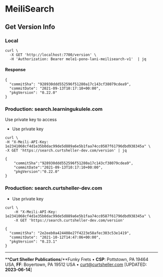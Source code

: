 # MeiliSearch
## Get Version Info

### Local
```
curl \
  -X GET 'http://localhost:7700/version' \
  -H 'Authorization: Bearer mele1-pono-lani-meilisearch-v1'  | jq
```

#### Response
```
{
  "commitSha": "928930ddd552596f51280a17c143cf38079cdea9",
  "commitDate": "2021-09-13T10:17:10+00:00",
  "pkgVersion": "0.22.0"
}
```

### Production: search.learningukulele.com

Use private key to access
- Use private key

```
curl \
-H "X-Meili-API-Key: 1e2341068cf4d1e35b0dac99de5d889a6e5b1faa74cc0587f61796dbd938345a" \
-X GET 'https://search.curtsheller-dev.com/version' | jq
```

```
{
    "commitSha":"928930ddd552596f51280a17c143cf38079cdea9",
    "commitDate":"2021-09-13T10:17:10+00:00",
    "pkgVersion":"0.22.0"
}
```

### Production: search.curtsheller-dev.com
- Use private key
```
curl \
    -H "X-Meili-API-Key: 1e2341068cf4d1e35b0dac99de5d889a6e5b1faa74cc0587f61796dbd938345a" \
    -X GET 'https://search.curtsheller-dev.com/version'
```

```
{
  "commitSha": "2e2eeb0a424408e27f4223e58afec303c53e1419",
  "commitDate": "2021-10-12T14:47:06+00:00",
  "pkgVersion": "0.23.1"
}
```

----
****Curt Sheller Publications**/**Funky Frets • **CSP**: Pottstown, PA 19464 USA, **FF**: Boyertown, PA 19512 USA • [curt@curtsheller.com](mailto:curt@curtsheller.com) [UPDATED: **2023-06-14**]

